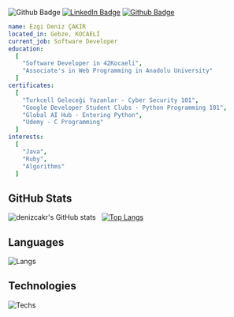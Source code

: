 ![Github Badge](https://komarev.com/ghpvc/?username=denizcakr&color=blueviolet)
[![LinkedIn Badge](https://img.shields.io/badge/-LinkedIn-0a66c2?style=flat-quare&labelColor=0a66c2&logo=linkedin&logoColor=white&link=link)](https://www.linkedin.com/in/ezgi-deniz-çakır-aa6615224/)
[![Github Badge](https://img.shields.io/badge/-Github-000000?style=flat-quare&labelColor=000000&logo=github&logoColor=white&link=link)](https://github.com/denizcakr)
```yaml
name: Ezgi Deniz ÇAKIR
located_in: Gebze, KOCAELİ
current_job: Software Developer
education:
  [
    "Software Developer in 42Kocaeli",
    "Associate's in Web Programming in Anadolu University"
  ]
certificates:
  [
    "Turkcell Geleceği Yazanlar - Cyber Security 101",
    "Google Developer Student Clubs - Python Programming 101",
    "Global AI Hub - Entering Python",
    "Udemy - C Programming"
  ]
interests:
  [
    "Java",
    "Ruby",
    "Algorithms"
  ]
```
## GitHub Stats
![denizcakr's GitHub stats](https://github-readme-stats.vercel.app/api?username=denizcakr&show_icons=true&theme=synthwave) &nbsp;&nbsp;[![Top Langs](https://github-readme-stats.vercel.app/api/top-langs/?username=denizcakr&layout=compact&theme=synthwave)](https://github.com/akifdora)
## Languages
![Langs](https://skillicons.dev/icons?i=html,css,py,c,")
## Technologies
![Techs](https://skillicons.dev/icons?i=linux,vscode,git,bash,")
